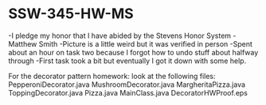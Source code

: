 # SSW-345-HW-MS
-I pledge my honor that I have abided by the Stevens Honor System - Matthew Smith
-Picture is a little weird but it was verified in person
-Spent about an hour on task two because I forgot how to undo stuff about halfway through
-First task took a bit but eventually I got it down with some help.

For the decorator pattern homework: look at the following files:
PepperoniDecorator.java
MushroomDecorator.java
MargheritaPizza.java
ToppingDecorator.java
Pizza.java
MainClass.java
DecoratorHWProof.eps
